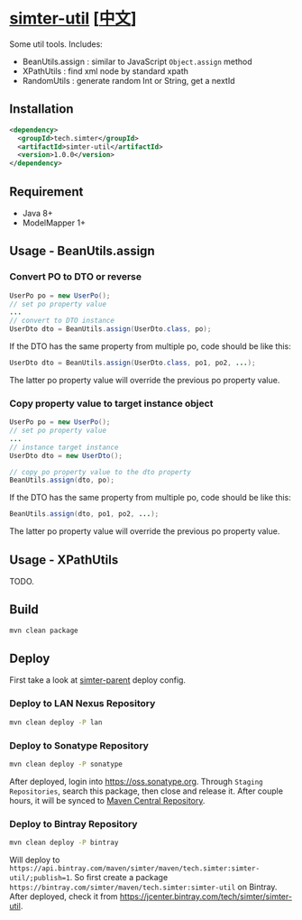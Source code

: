 # [simter-util](https://github.com/simter/simter-util) [[中文]]

Some util tools. Includes:

- BeanUtils.assign : similar to JavaScript `Object.assign` method
- XPathUtils : find xml node by standard xpath
- RandomUtils : generate random Int or String, get a nextId

## Installation

```xml
<dependency>
  <groupId>tech.simter</groupId>
  <artifactId>simter-util</artifactId>
  <version>1.0.0</version>
</dependency>
```

## Requirement

- Java 8+
- ModelMapper 1+

## Usage - BeanUtils.assign

### Convert PO to DTO or reverse

```java
UserPo po = new UserPo();
// set po property value
...
// convert to DTO instance
UserDto dto = BeanUtils.assign(UserDto.class, po);
```

If the DTO has the same property from multiple po, code should be like this:

```java
UserDto dto = BeanUtils.assign(UserDto.class, po1, po2, ...);
```

The latter po property value will override the previous po property value.

### Copy property value to target instance object

```java
UserPo po = new UserPo();
// set po property value
...
// instance target instance
UserDto dto = new UserDto();

// copy po property value to the dto property
BeanUtils.assign(dto, po);
```

If the DTO has the same property from multiple po, code should be like this:

```java
BeanUtils.assign(dto, po1, po2, ...);
```

The latter po property value will override the previous po property value.

## Usage - XPathUtils

TODO.

## Build

```bash
mvn clean package
```


## Deploy

First take a look at [simter-parent] deploy config.

### Deploy to LAN Nexus Repository

```bash
mvn clean deploy -P lan
```

### Deploy to Sonatype Repository

```bash
mvn clean deploy -P sonatype
```

After deployed, login into <https://oss.sonatype.org>. Through `Staging Repositories`, search this package,
then close and release it. After couple hours, it will be synced
to [Maven Central Repository](https://search.maven.org/#search%7Cga%7C1%7Ca%3A%22simter-util%22).

### Deploy to Bintray Repository

```bash
mvn clean deploy -P bintray
```

Will deploy to `https://api.bintray.com/maven/simter/maven/tech.simter:simter-util/;publish=1`.
So first create a package `https://bintray.com/simter/maven/tech.simter:simter-util` on Bintray.
After deployed, check it from <https://jcenter.bintray.com/tech/simter/simter-util>.


[simter-parent]: https://github.com/simter/simter-parent
[中文]: https://github.com/simter/simter-util/blob/master/docs/README.zh-cn.md